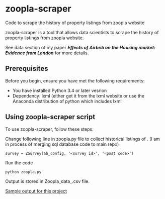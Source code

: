 # zoopla-scraper
Code to scrape the history of property listings from zoopla website 

zoopla-scraper is a tool that allows data scientists to scrape the history of property listings from zoopla website.

See data section of my paper ***Effects of Airbnb on the Housing market: Evidence from London*** for more details.   
## Prerequisites

Before you begin, ensure you have met the following requirements:

* You have installed Python 3.4 or later vesrion  
* Dependency: lxml (either get it from the lxml website or use the Anaconda distribution of python which includes lxml


## Using zoopla-scraper script

To use zoopla-scraper, follow these steps:

Change following line in zoopla.py file to collect historical listings of <post code>. (I am in process of merging sql database code to main repo)  
```
survey = ZSurvey(ab_config, '<survey id>', '<post code>')
```
Run the code 
```
python zoopla.py 
```

Output is stored in Zoopla_data_<post code>.csv file. 

[Sample output for this project](sample/Zoopla_data_NW6.csv) 
